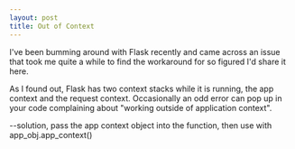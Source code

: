```yaml
---
layout: post
title: Out of Context
---
```


I've been bumming around with Flask recently and came across
  an issue that took me quite a while to find the workaround for
  so figured I'd share it here.

As I found out, Flask has two context stacks while it is running,
 the app context and the request context.  Occasionally an odd error can pop up in your code complaining about "working outside of application context".




 --solution, pass the app context object into the function, then use with app_obj.app_context()
